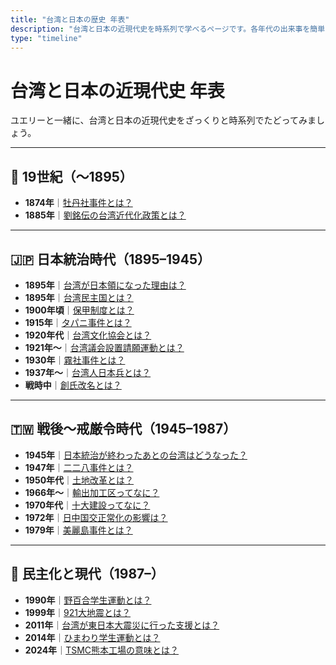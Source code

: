 ```yaml
---
title: "台湾と日本の歴史 年表"
description: "台湾と日本の近現代史を時系列で学べるページです。各年代の出来事を簡単に一覧できます。"
type: "timeline"
---
```


# 台湾と日本の近現代史 年表

ユエリーと一緒に、台湾と日本の近現代史をざっくりと時系列でたどってみましょう。

---

## 🏯 19世紀（〜1895）

- **1874年**｜[牡丹社事件とは？](/questions/mudan-incident/)
- **1885年**｜[劉銘伝の台湾近代化政策とは？](/questions/liumingchuan-modernization/)

---

## 🇯🇵 日本統治時代（1895–1945）

- **1895年**｜[台湾が日本領になった理由は？](/questions/treaty-of-shimonoseki/)
- **1895年**｜[台湾民主国とは？](/questions/formosan-republic/)
- **1900年頃**｜[保甲制度とは？](/questions/hoko-system/)
- **1915年**｜[タパニ事件とは？](/questions/tapani-incident/)
- **1920年代**｜[台湾文化協会とは？](/questions/taiwan-cultural-association/)
- **1921年〜**｜[台湾議会設置請願運動とは？](/questions/taiwan-parliament-petition/)
- **1930年**｜[霧社事件とは？](/questions/musha-incident/)
- **1937年〜**｜[台湾人日本兵とは？](/questions/taiwanese-japanese-soldiers/)
- **戦時中**｜[創氏改名とは？](/questions/japanese-surname-system/)

---

## 🇹🇼 戦後〜戒厳令時代（1945–1987）

- **1945年**｜[日本統治が終わったあとの台湾はどうなった？](/questions/taiwan-after-japan/)
- **1947年**｜[二二八事件とは？](/questions/two-two-eight-incident/)
- **1950年代**｜[土地改革とは？](/questions/land-reform/)
- **1966年〜**｜[輸出加工区ってなに？](/questions/export-processing-zone/)
- **1970年代**｜[十大建設ってなに？](/questions/ten-major-construction/)
- **1972年**｜[日中国交正常化の影響は？](/questions/japan-china-taiwan-relations/)
- **1979年**｜[美麗島事件とは？](/questions/formosa-incident/)

---

## 🌸 民主化と現代（1987–）

- **1990年**｜[野百合学生運動とは？](/questions/wild-lily-movement/)
- **1999年**｜[921大地震とは？](/questions/921-earthquake/)
- **2011年**｜[台湾が東日本大震災に行った支援とは？](/questions/311-taiwan-support/)
- **2014年**｜[ひまわり学生運動とは？](/questions/sunflower-movement/)
- **2024年**｜[TSMC熊本工場の意味とは？](/questions/tsmc-kumamoto/)
